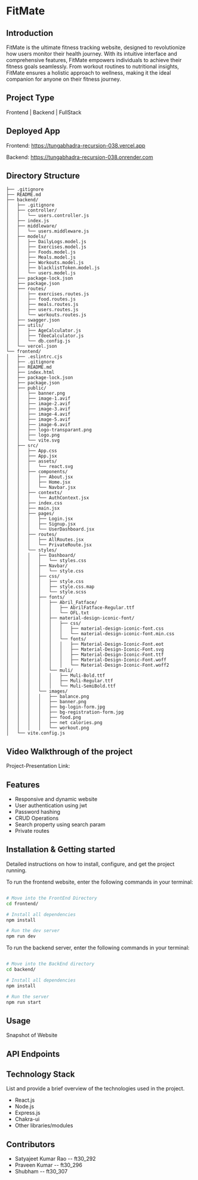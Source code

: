 # FitMate

## Introduction

FitMate is the ultimate fitness tracking website, designed to revolutionize how users monitor their health journey. With its intuitive interface and comprehensive features, FitMate empowers individuals to achieve their fitness goals seamlessly. From workout routines to nutritional insights, FitMate ensures a holistic approach to wellness, making it the ideal companion for anyone on their fitness journey.

## Project Type

Frontend | Backend | FullStack

## Deployed App

Frontend: https://tungabhadra-recursion-038.vercel.app

Backend: https://tungabhadra-recursion-038.onrender.com

## Directory Structure

```
├── .gitignore
├── README.md
├── backend/
│   ├── .gitignore
│   ├── controller/
│   │   └── users.controller.js
│   ├── index.js
│   ├── middleware/
│   │   └── users.middleware.js
│   ├── models/
│   │   ├── DailyLogs.model.js
│   │   ├── Exercises.model.js
│   │   ├── Foods.model.js
│   │   ├── Meals.model.js
│   │   ├── Workouts.model.js
│   │   ├── blacklistToken.model.js
│   │   └── users.model.js
│   ├── package-lock.json
│   ├── package.json
│   ├── routes/
│   │   ├── exercises.routes.js
│   │   ├── food.routes.js
│   │   ├── meals.routes.js
│   │   ├── users.routes.js
│   │   └── workouts.routes.js
│   ├── swagger.json
│   ├── utils/
│   │   ├── AgeCalculator.js
│   │   ├── TdeeCalculator.js
│   │   └── db.config.js
│   └── vercel.json
└── frontend/
│   ├── .eslintrc.cjs
│   ├── .gitignore
│   ├── README.md
│   ├── index.html
│   ├── package-lock.json
│   ├── package.json
│   ├── public/
│   │   ├── banner.png
│   │   ├── image-1.avif
│   │   ├── image-2.avif
│   │   ├── image-3.avif
│   │   ├── image-4.avif
│   │   ├── image-5.avif
│   │   ├── image-6.avif
│   │   ├── logo-transparant.png
│   │   ├── logo.png
│   │   └── vite.svg
│   ├── src/
│   │   ├── App.css
│   │   ├── App.jsx
│   │   ├── assets/
│   │   │   └── react.svg
│   │   ├── components/
│   │   │   ├── About.jsx
│   │   │   ├── Home.jsx
│   │   │   └── Navbar.jsx
│   │   ├── contexts/
│   │   │   └── AuthContext.jsx
│   │   ├── index.css
│   │   ├── main.jsx
│   │   ├── pages/
│   │   │   ├── Login.jsx
│   │   │   ├── Signup.jsx
│   │   │   └── UserDashboard.jsx
│   │   ├── routes/
│   │   │   ├── AllRoutes.jsx
│   │   │   └── PrivateRoute.jsx
│   │   └── styles/
│   │   │   ├── Dashboard/
│   │   │   │   └── styles.css
│   │   │   ├── Navbar/
│   │   │   │   └── style.css
│   │   │   ├── css/
│   │   │   │   ├── style.css
│   │   │   │   ├── style.css.map
│   │   │   │   └── style.scss
│   │   │   ├── fonts/
│   │   │   │   ├── Abril_Fatface/
│   │   │   │   │   ├── AbrilFatface-Regular.ttf
│   │   │   │   │   └── OFL.txt
│   │   │   │   ├── material-design-iconic-font/
│   │   │   │   │   ├── css/
│   │   │   │   │   │   ├── material-design-iconic-font.css
│   │   │   │   │   │   └── material-design-iconic-font.min.css
│   │   │   │   │   └── fonts/
│   │   │   │   │   │   ├── Material-Design-Iconic-Font.eot
│   │   │   │   │   │   ├── Material-Design-Iconic-Font.svg
│   │   │   │   │   │   ├── Material-Design-Iconic-Font.ttf
│   │   │   │   │   │   ├── Material-Design-Iconic-Font.woff
│   │   │   │   │   │   └── Material-Design-Iconic-Font.woff2
│   │   │   │   └── muli/
│   │   │   │   │   ├── Muli-Bold.ttf
│   │   │   │   │   ├── Muli-Regular.ttf
│   │   │   │   │   └── Muli-SemiBold.ttf
│   │   │   └── images/
│   │   │   │   ├── balance.png
│   │   │   │   ├── banner.png
│   │   │   │   ├── bg-login-form.jpg
│   │   │   │   ├── bg-registration-form.jpg
│   │   │   │   ├── food.png
│   │   │   │   ├── net calories.png
│   │   │   │   └── workout.png
│   └── vite.config.js
```

## Video Walkthrough of the project

Project-Presentation Link:

## Features

- Responsive and dynamic website
- User authentication using jwt
- Password hashing
- CRUD Operations
- Search property using search param
- Private routes

## Installation & Getting started

Detailed instructions on how to install, configure, and get the project running.

To run the frontend website, enter the following commands in your terminal:

```bash

# Move into the FrontEnd Directory
cd frontend/

# Install all dependencies
npm install

# Run the dev server
npm run dev

```

To run the backend server, enter the following commands in your terminal:

```bash

# Move into the BackEnd directory
cd backend/

# Install all dependencies
npm install

# Run the server
npm run start

```

## Usage




Snapshot of Website

## API Endpoints

## Technology Stack

List and provide a brief overview of the technologies used in the project.

- React.js
- Node.js
- Express.js
- Chakra-ui
- Other libraries/modules

## Contributors

- Satyajeet Kumar Rao -- ft30_292
- Praveen Kumar -- ft30_296
- Shubham -- ft30_307
